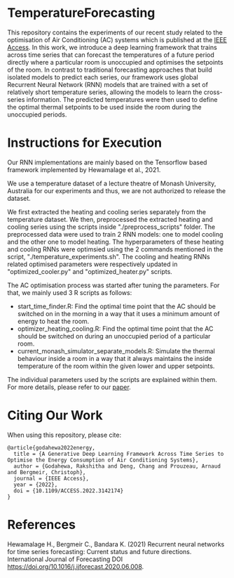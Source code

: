 # TemperatureForecasting

This repository contains the experiments of our recent study related to the optimisation of Air Conditioning (AC) systems which is published at the [IEEE Access](https://doi.org/10.1109/ACCESS.2022.3142174).
In this work, we introduce a deep learning framework that trains across time series that can forecast the temperatures of a future period directly where a particular room is unoccupied and optimises the setpoints of the room. In contrast to traditional forecasting approaches that build isolated models to predict each series, our framework uses
global Recurrent Neural Network (RNN) models that are trained with a set of relatively short temperature series, allowing the models to learn the cross-series information. The predicted temperatures were then used to define the optimal thermal setpoints to be used inside the room during the unoccupied periods. 


# Instructions for Execution
Our RNN implementations are mainly based on the Tensorflow based framework implemented by Hewamalage et al., 2021.

We use a temperature dataset of a lecture theatre of Monash University, Australia for our experiments and thus, we are not authorized to release the dataset.

We first extracted the heating and cooling series separately from the temperature dataset. We then, preprocessed the extracted heating and cooling series using the scripts inside "./preprocess_scripts" folder. The preprocessed data were used to train 2 RNN models: one to model cooling and the other one to model heating. The hyperparameters of these heating and cooling RNNs were optimsied using the 2 commands mentioned in the script, "./temperature_experiments.sh". The cooling and heating RNNs related optimised parameters were respectively updated in "optimized_cooler.py" and "optimized_heater.py" scripts.

The AC optimisation process was started after tuning the parameters. For that, we mainly used 3 R scripts as follows:
 - start_time_finder.R: Find the optimal time point that the AC should be switched on in the morning in a way that it uses a minimum amount of energy to heat the room.
 - optimizer_heating_cooling.R: Find the optimal time point that the AC should be switched on during an unoccupied period of a particular room.
 - current_monash_simulator_separate_models.R: Simulate the thermal behaviour inside a room in a way that it always maintains the inside temperature of the room within the given lower and upper setpoints.

The individual parameters used by the scripts are explained within them. For more details, please refer to our [paper](https://doi.org/10.1109/ACCESS.2022.3142174).


# Citing Our Work
When using this repository, please cite:

```{r} 
@article{godahewa2022energy,
  title = {A Generative Deep Learning Framework Across Time Series to Optimise the Energy Consumption of Air Conditioning Systems},
  author = {Godahewa, Rakshitha and Deng, Chang and Prouzeau, Arnaud and Bergmeir, Christoph},
  journal = {IEEE Access},
  year = {2022},
  doi = {10.1109/ACCESS.2022.3142174}
}
```

# References
Hewamalage H., Bergmeir C., Bandara K. (2021) Recurrent neural networks for time series forecasting: Current status and future directions. International Journal of Forecasting DOI https://doi.org/10.1016/j.ijforecast.2020.06.008.
